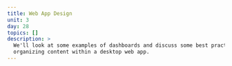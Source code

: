 ```yaml
---
title: Web App Design
unit: 3
day: 28
topics: []
description: >
  We'll look at some examples of dashboards and discuss some best practices for
  organizing content within a desktop web app.
---
```


